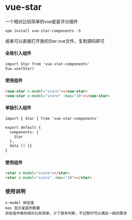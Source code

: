 # vue-star
一个相对比较简单的vue星星评分插件

```HTML
npm install vue-star-components -S
```

或者可以直接打开我的Star.vue文件，复制源码即可

#### 全局引入组件

```HTML
import Star from 'vue-star-components'
Vue.use(Star)
```
#### 使用组件
```HTML
<vue-star v-model="score"></vue-star>
<vue-star v-model="score" :max="10"></vue-star>
```

#### 单独引入组件

```HTML
import { Star } from 'vue-star-components'

export default {
  components: {
    Star
  },
  data () {}
}
```

#### 使用组件
```HTML
<star v-model="score"></star>
<star v-model="score" :max="10"></star>
```

### 使用说明
    v-model 绑定值
    max 显示星星的数量
    目前组件做的相对比较简单，少了很多判断，不过暂时可以满足一般的需求